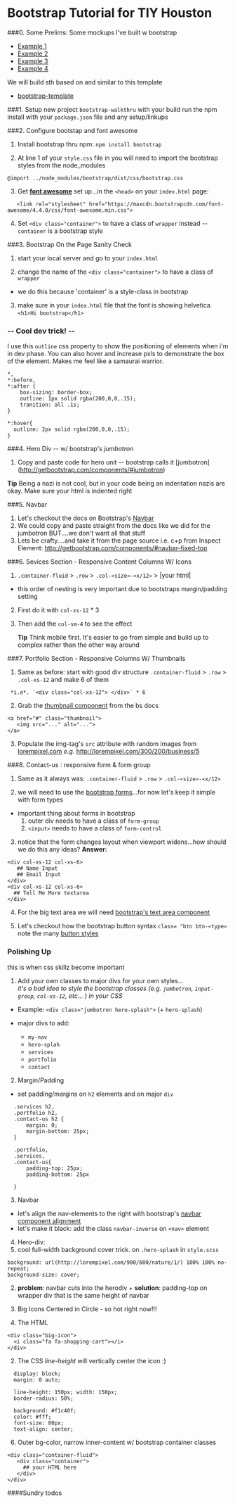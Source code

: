 # Bootstrap Tutorial for TIY Houston

###0. Some Prelims:
Some mockups I've built w bootstrap
- [Example 1](http://t3patterson.github.io/Portfolio/)
- [Example 2](http://lingerie-x.herokuapp.com/)
- [Example 3](http://t3patterson.github.io/LaCondesa/)
- [Example 4](http://t3patterson.github.io/furniture-dealer/)

We will build sth based on and similar to this template 
- [bootstrap-template](http://ironsummitmedia.github.io/startbootstrap-agency/)

###1. Setup new project `bootstrap-walkthru` with your build
run the npm install with your `package.json` file and any setup/linkups


###2. Configure bootstap and font awesome
1. Install bootstrap thru npm: `npm install bootstrap`  

2. At line 1 of your `style.css` file in you will need to import the bootstrap styles from the node_modules     
  ```
  @import ../node_modules/bootstrap/dist/css/bootstrap.css
  ```

3. Get **[font awesome](https://fortawesome.github.io/Font-Awesome/get-started/)** set up...in the `<head>` on your `index.html` page:
```
   <link rel="stylesheet" href="https://maxcdn.bootstrapcdn.com/font-awesome/4.4.0/css/font-awesome.min.css"> 
```

4. Set `<div class="container">` to have a class of `wrapper` instead -- `container` is a bootstrap style


###3. Bootstrap On the Page Sanity Check
1. start your local server and go to your `index.html`  

2. change the name of the `<div class="container">` to have a class of `wrapper`
  * we do this because 'container' is a style-class in bootstrap  

3. make sure in your `index.html` file that the font is showing helvetica
`<h1>Hi bootstrap</h1>`

### -- Cool dev trick! --
I use this `outline` css property to show the positioning of elements when i'm in dev phase. You can also hover and increase pxls to demonstrate the box of the element. Makes me feel like a samaurai warrior. 
```
*,
*:before,
*:after {
    box-sizing: border-box;
    outline: 1px solid rgba(200,0,0,.15);
    tranition: all .1s;
}

*:hover{
  outline: 2px solid rgba(200,0,0,.15);
}
```

###4. Hero Div -- w/ bootstrap's *jumbotron*
1. Copy and paste code for hero unit -- bootstrap calls it [jumbotron] (http://getbootstrap.com/components/#jumbotron)

**Tip**
Being a nazi is not cool, but in your code being an indentation nazis are okay. Make sure your html is indented right

###5. Navbar
1. Let's checkout the docs on Bootstrap's [Navbar](http://getbootstrap.com/components/#navbar)
2. We could copy and paste straight from the docs like we did for the jumbotron BUT....we don't want all that stuff
3. Lets be crafty....and take it from the page source i.e. c+p from Inspect Element: http://getbootstrap.com/components/#navbar-fixed-top

###6. Sevices Section - Responsive Content Columns W/ Icons
1. `.container-fluid` > `.row` > `.col-«size»-«x/12»` >  |your html|
  * this order of nesting is very important due to bootstraps margin/padding setting

2. First do it with `col-xs-12` * 3  
  
3. Then add the `col-sm-4` to see the effect  

   **Tip**
Think mobile first. It's easier to go from simple and build up to complex rather than the other way around

###7. Portfolio Section - Responsive Columns W/ Thumbnails
   1. Same as before: start with good div structure `.container-fluid` > `.row` > `.col-xs-12` and make 6 of them  
      
     *i.e*. `<div class="col-xs-12"> </div>` * 6
 
   2.  Grab the [thumbnail component](http://getbootstrap.com/components/#thumbnails-default) from the bs docs
   ```
   <a href="#" class="thumbnail">
      <img src="..." alt="...">
   </a>
   ```
 
   3. Populate the img-tag's  `src` attribute with random images from [lorempixel.com](http://lorempixel.com/)
*e.g.* http://lorempixel.com/300/200/business/5

###8. Contact-us : responsive form & form group
1. Same as it always was:
  `.container-fluid` > `.row` > `.col-«size»-«x/12»`

2. we will need to use the [bootstrap forms](http://getbootstrap.com/css/#forms-example)...for now let's keep it simple with form types
  - important thing about forms in bootstrap
    1. outer div needs to have a class of `form-group`
    2. `<input>` needs to have a class of `form-control`

3. notice that the form changes layout when viewport widens...how should we do this any ideas?
  **Answer:** 
  ```
  <div col-xs-12 col-xs-6> 
     ## Name Input 
     ## Email Input
  </div>
  <div col-xs-12 col-xs-6>
    ## Tell Me More textarea
  </div>

  ```

4. For the big text area we will need [bootstrap's text area component](http://getbootstrap.com/css/#textarea)

5. Let's checkout how the bootstrap button syntax `class= "btn btn-«type»`  note the many [button styles](http://getbootstrap.com/css/#buttons-options)





### Polishing Up
this is when css skillz become important
1. Add your own classes to major divs for your own styles...   
  *it's a bad idea to style the bootstrap classes (e.g. `jumbotron`, `input-group`, `col-xs-12`, etc... ) in your CSS*  

  - Example: `<div class="jumbotron hero-splash">` (+ `hero-splash`)
    
  - major divs to add:   
    - `my-nav`
    - `hero-splah`
    - `services`
    - `portfolio`
    - `contact`
  
2. Margin/Padding
  - set padding/margins on `h2` elements and on major `div`
  ```
    .services h2,
    .portfolio h2,
    .contact-us h2 {
        margin: 0;
        margin-bottom: 25px;
    }

    .portfolio, 
    .services, 
    .contact-us{
        padding-top: 25px;
        padding-bottom: 25px

    }
  ```

3. Navbar
  + let's align the nav-elements to the right with bootstrap's
    [navbar component alignment](http://getbootstrap.com/components/#navbar-component-alignment)
  + let's make it black: add the class `navbar-inverse` on `<nav>` element

4. Hero-div:
  1. cool full-width background cover trick. on `.hero-splash` in `style.scss`
  ```
  background: url(http://lorempixel.com/900/600/nature/1/) 100% 100% no-repeat;
  background-size: cover;
  ```
   
  2. **problem**: navbar cuts into the herodiv
    + **solution**: padding-top on wrapper div that is the same height of navbar

5. Big Icons Centered in Circle - so hot right now!!!
  1. The HTML  
  ```
  <div class="big-icon">
    <i class="fa fa-shopping-cart"></i>
  </div>
  ```

  2. The CSS
  *line-height* will vertically center the icon :)
  ```
    display: block;
    margin: 0 auto;

    line-height: 150px; width: 150px;
    border-radius: 50%;

    background: #f1c40f;
    color: #fff;
    font-size: 80px;
    text-align: center;
  ```

6. Outer bg-color, narrow inner-content w/ bootstrap container classes
```
<div class="container-fluid">
   <div class="container">
     ## your HTML here
   </div>
</div>

```
  

####Sundry todos 
